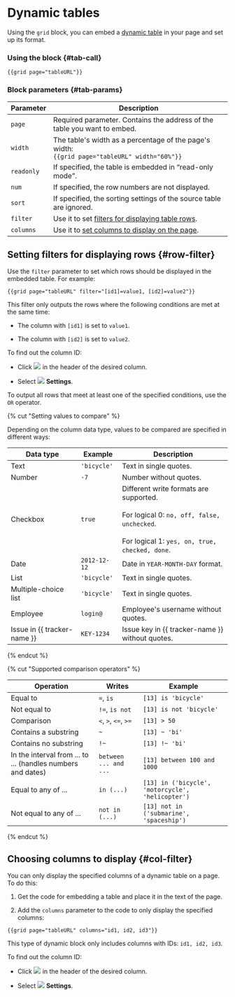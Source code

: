 # Dynamic tables

Using the `grid` block, you can embed a [dynamic table](../create-grid.md) in your page and set up its format.

### Using the block {#tab-call}

```
{{grid page="tableURL"}}
```



### Block parameters {#tab-params}

| Parameter | Description |
--- | ---
| `page` | Required parameter. Contains the address of the table you want to embed. |
| `width` | The table's width as a percentage of the page's width:<br>`{{grid page="tableURL" width="60%"}}` |
| `readonly` | If specified, the table is embedded in <q>read-only mode</q>. |
| `num` | If specified, the row numbers are not displayed. |
| `sort` | If specified, the sorting settings of the source table are ignored. |
| `filter` | Use it to set [filters for displaying table rows](#row-filter). |
| `columns` | Use it to [set columns to display on the page](#col-filter). |

## Setting filters for displaying rows {#row-filter}

Use the `filter` parameter to set which rows should be displayed in the embedded table. For example:

```
{{grid page="tableURL" filter="[id1]=value1, [id2]=value2"}}
```

This filter only outputs the rows where the following conditions are met at the same time:

- The column with `[id1]` is set to `value1`.

- The column with `[id2]` is set to `value2`.

To find out the column ID:

* Click ![](../../_assets/wiki/svg/actions-icon.svg) in the header of the desired column.

* Select ![](../../_assets/wiki/table-settings-footer.png) **Settings**.

To output all rows that meet at least one of the specified conditions, use the `OR` operator.

{% cut "Setting values to compare" %}

Depending on the column data type, values to be compared are specified in different ways:

| Data type | Example | Description |
--- | --- | ---
| Text | `'bicycle'` | Text in single quotes. |
| Number | `-7` | Number without quotes. |
| Checkbox | `true` | Different write formats are supported.<br><br>For logical 0: `no, off, false, unchecked`.<br><br>For logical 1: `yes, on, true, checked, done`. |
| Date | `2012-12-12` | Date in `YEAR-MONTH-DAY` format. |
| List | `'bicycle'` | Text in single quotes. |
| Multiple-choice list | `'bicycle'` | Text in single quotes. |
| Employee | `login@` | Employee's username without quotes. |
| Issue in {{ tracker-name }} | `KEY-1234` | Issue key in {{ tracker-name }} without quotes. |

{% endcut %}

{% cut "Supported comparison operators" %}

| Operation | Writes | Example |
--- | --- | ---
| Equal to | `=`, `is` | `[13] is 'bicycle'` |
| Not equal to | `!=`, `is not` | `[13] is not 'bicycle'` |
| Comparison | `<`, `>`, `<=`, `>=` | `[13] > 50 ` |
| Contains a substring | `~` | `[13] ~ 'bi'` |
| Contains no substring | `!~` | `[13] !~ 'bi'` |
| In the interval from ... to ... (handles numbers and dates) | `between ... and ...` | `[13] between 100 and 1000` |
| Equal to any of ... | `in (...)` | `[13] in ('bicycle', 'motorcycle', 'helicopter')` |
| Not equal to any of ... | `not in (...)` | `[13] not in ('submarine', 'spaceship')` |

{% endcut %}

## Choosing columns to display {#col-filter}

You can only display the specified columns of a dynamic table on a page. To do this:

1. Get the code for embedding a table and place it in the text of the page.

1. Add the `columns` parameter to the code to only display the specified columns:

```
{{grid page="tableURL" columns="id1, id2, id3"}}
```
This type of dynamic block only includes columns with IDs: `id1, id2, id3`.

To find out the column ID:

* Click ![](../../_assets/wiki/svg/actions-icon.svg) in the header of the desired column.

* Select ![](../../_assets/wiki/table-settings-footer.png) **Settings**.